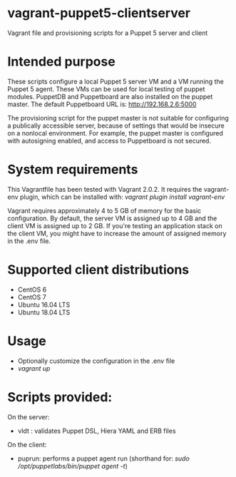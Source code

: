 # vagrant-puppet5-clientserver

Vagrant file and provisioning scripts for a Puppet 5 server and client

# Intended purpose

These scripts configure a local Puppet 5 server VM and a VM running the Puppet 5 agent. These VMs can be
used for local testing of puppet modules. PuppetDB and Puppetboard are also installed on the puppet
master. The default Puppetboard URL is: http://192.168.2.6:5000

The provisioning script for the puppet master is not suitable for configuring a publically accessible server,
because of settings that would be insecure on a nonlocal environment. For example, the puppet master is
configured with autosigning enabled, and access to Puppetboard is not secured.

# System requirements

This Vagrantfile has been tested with Vagrant 2.0.2. It requires the vagrant-env plugin, which
can be installed with: _vagrant plugin install vagrant-env_

Vagrant requires approximately 4 to 5 GB of memory for the basic configuration. By default, the server
VM is assigned up to 4 GB and the client VM is assigned up to 2 GB. If you're testing an application
stack on the client VM, you might have to increase the amount of assigned memory in the .env file.

# Supported client distributions

* CentOS 6
* CentOS 7
* Ubuntu 16.04 LTS
* Ubuntu 18.04 LTS

# Usage

* Optionally customize the configuration in the .env file
* _vagrant up_

# Scripts provided:

On the server:
* vldt : validates Puppet DSL, Hiera YAML and ERB files

On the client:
* puprun: performs a puppet agent run (shorthand for: _sudo /opt/puppetlabs/bin/puppet agent -t_)
